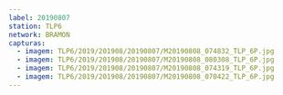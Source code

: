 ```yaml
---
label: 20190807
station: TLP6
network: BRAMON
capturas:
  - imagem: TLP6/2019/201908/20190807/M20190808_074832_TLP_6P.jpg
  - imagem: TLP6/2019/201908/20190807/M20190808_080308_TLP_6P.jpg
  - imagem: TLP6/2019/201908/20190807/M20190808_074319_TLP_6P.jpg
  - imagem: TLP6/2019/201908/20190807/M20190808_070422_TLP_6P.jpg
---
```

